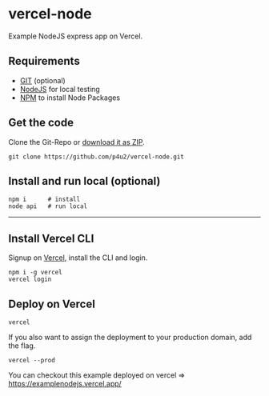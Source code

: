 # vercel-node
Example NodeJS express app on Vercel.

## Requirements
- [GIT](https://command-not-found.com/git) (optional)
- [NodeJS](https://command-not-found.com/node) for local testing
- [NPM](https://command-not-found.com/npm) to install Node Packages

## Get the code
Clone the Git-Repo or [download it as ZIP](https://github.com/p4u2/vercel-node/archive/refs/heads/main.zip).
```
git clone https://github.com/p4u2/vercel-node.git
```

## Install and run local (optional)
```
npm i      # install
node api   # run local
```

---

## Install Vercel CLI
Signup on [Vercel](https://vercel.com/signup), install the CLI and login.
```
npm i -g vercel
vercel login
```

## Deploy on Vercel
```
vercel
```
If you also want to assign the deployment to your production domain, add the flag.
```
vercel --prod
```

You can checkout this example deployed on vercel
=> https://examplenodejs.vercel.app/

